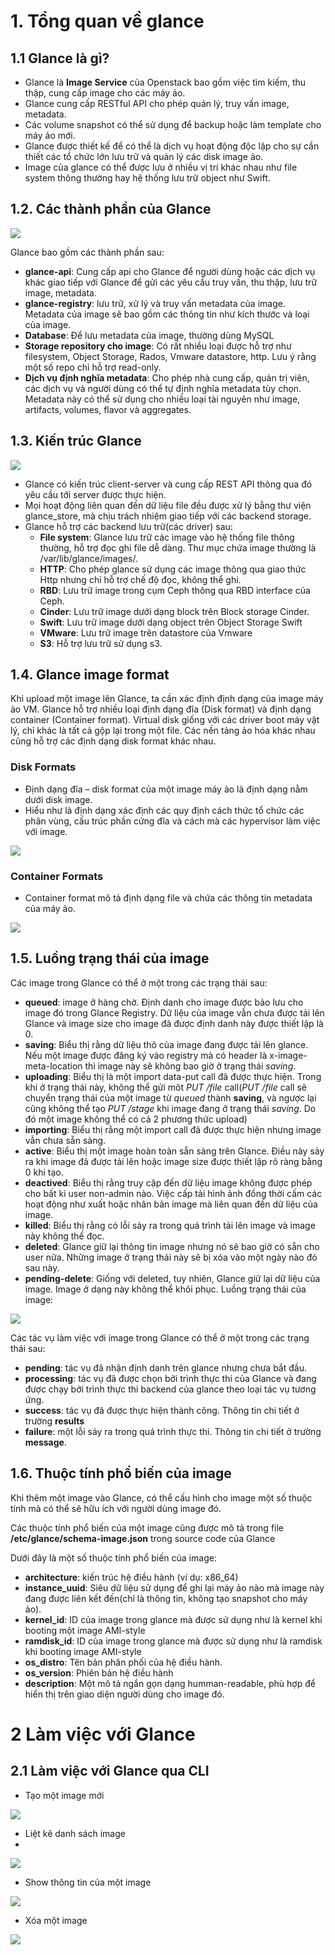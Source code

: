 # 1. Tổng quan về glance

## 1.1 Glance là gì?

- Glance là **Image Service** của Openstack bao gồm việc tìm kiếm, thu thập, cung cấp image cho các máy ảo.
- Glance cung cấp RESTful API cho phép quản lý, truy vấn image, metadata.
- Các volume snapshot có thể sử dụng để backup hoặc làm template cho máy ảo mới.
- Glance được thiết kế để có thể là dịch vụ hoạt động độc lập cho sự cần thiết các tổ chức lớn lưu trữ và quản lý các disk image ảo.
- Image của glance có thể được lưu ở nhiều vị trí khác nhau như file system thông thường hay hệ thống lưu trữ object như Swift.
  

## 1.2. Các thành phần của Glance

<img src="https://github.com/lean15998/Openstack/blob/main/images/05.01.png">

Glance bao gồm các thành phần sau:
- **glance-api**: Cung cấp api cho Glance để người dùng hoặc các dịch vụ khác giao tiếp với Glance để gửi các yêu cầu truy vấn, thu thập, lưu trữ image, metadata.
- **glance-registry**: lưu trữ, xử lý và truy vấn metadata của image. Metadata của image sẽ bao gồm các thông tin như kích thước và loại của image.
- **Database**: Để lưu metadata của image, thường dùng MySQL
- **Storage repository cho image**: Có rất nhiều loại được hỗ trợ như filesystem, Object Storage, Rados, Vmware datastore, http. Lưu ý rằng một số repo chỉ hỗ trợ read-only.
- **Dịch vụ định nghĩa metadata**:  Cho phép nhà cung cấp, quản trị viên, các dịch vụ và người dùng có thể tự định nghĩa metadata tùy chọn. Metadata này có thể sử dụng cho nhiều loại tài nguyên như image, artifacts, volumes, flavor và aggregates.  

## 1.3. Kiến trúc Glance

<img src="https://github.com/lean15998/Openstack/blob/main/images/05.02.png">

- Glance có kiến trúc client-server và cung cấp REST API thông qua đó yêu cầu tới server được thực hiện.
- Mọi hoạt động liên quan đến dữ liệu file đều được xử lý bằng thư viện glance_store, mà chịu trách nhiệm giao tiếp với các backend storage.
- Glance hỗ trợ các backend lưu trữ(các driver) sau:
  - **File system**: Glance lưu trữ các image vào hệ thống file thông thường, hỗ trợ đọc ghi file dễ dàng. Thư mục chứa image thường là /var/lib/glance/images/.
  - **HTTP**: Cho phép glance sử dụng các image thông qua giao thức Http nhưng chỉ hỗ trợ chế độ đọc, không thể ghi.
  - **RBD**: Lưu trữ image trong cụm Ceph thông qua RBD interface của Ceph.
  - **Cinder**: Lưu trữ image dưới dạng block trên Block storage Cinder.
  - **Swift**: Lưu trữ image dưới dạng object trên Object Storage Swift
  - **VMware**: Lưu trữ image trên datastore của Vmware
  - **S3**: Hỗ trợ lưu trữ sử  dụng s3.
## 1.4. Glance image format

Khi upload một image lên Glance, ta cần xác định định dạng của image máy ảo VM. Glance hỗ trợ nhiều loại định dạng đĩa (Disk format) và định dạng container (Container format). Virtual disk giống với các driver boot máy vật lý, chỉ khác là tất cả gộp lại trong một file. Các nền tảng ảo hóa khác nhau cũng hỗ trợ các định dạng disk format khác nhau.

### Disk Formats
- Định dạng đĩa – disk format của một image máy ảo là định dạng nằm dưới disk image.
- Hiểu như là định dạng xác định các quy định cách thức tổ chức các phân vùng, cấu trúc phần cứng đĩa và cách mà các hypervisor làm việc với image.

<img src="https://github.com/lean15998/Openstack/blob/main/images/05.03.png">

### Container Formats

- Container format mô tả định dạng file và chứa các thông tin metadata của máy ảo.

<img src="https://github.com/lean15998/Openstack/blob/main/images/05.04.png">

## 1.5. Luồng trạng thái của image

Các image trong Glance có thể ở một trong các trạng thái sau:
- **queued**: image ở hàng chờ. Định danh cho image được bảo lưu cho image đó trong Glance Registry. Dữ liệu của image vẫn chưa được tải lên Glance và image size cho image đã được định danh này được thiết lập là 0.
- **saving**: Biểu thị rằng dữ liệu thô của image đang được tải lên glance. Nếu một image được đăng ký vào registry mà có header là x-image-meta-location thì image này sẽ không bao giờ ở trạng thái *saving*.
- **uploading**: Biểu thị là một import data-put call đã được thực hiện. Trong khi ở trạng thái này, không thể gửi môt *PUT /file* call(*PUT /file* call sẽ chuyển trạng thái của một image từ *queued* thành **saving**, và ngược lại cũng không thể tạo *PUT /stage* khi image đang ở trạng thái *saving*. Do đó một image không thể có cả 2 phương thức upload)
- **importing**: Biểu thị rằng một import call đã được thực hiện nhưng image vẫn chưa sẵn sàng.
- **active**: Biểu thị một image hoàn toàn sẵn sàng trên Glance. Điều này sảy ra khi image đã được tải lên hoặc image size được thiết lập rõ ràng bằng 0 khi tạo.
- **deactived**: Biểu thị rằng truy cập đến dữ liệu image không được phép cho bất kì user non-admin nào. Việc cấp tải hình ảnh đồng thời cấm các hoạt động như xuất hoặc nhân bản image mà liên quan đến dữ liệu của image.
- **killed**: Biểu thị rằng có lỗi sảy ra trong quá trình tải lên image và image này không thể đọc.
- **deleted**: Glance giữ lại thông tin image nhưng nó sẽ bao giờ có sẵn cho user nữa. Những image ở trạng thái này sẽ bị xóa vào một ngày nào đó sau này.
- **pending-delete**: Giống với deleted, tuy nhiên, Glance giữ lại dữ liệu của image. Image ở dạng này không thể khôi phục.
Luồng trạng thái của image:

<img src="https://github.com/lean15998/Openstack/blob/main/images/05.05.png">

Các tác vụ làm việc với image trong Glance có thể ở một trong các trạng thái sau:
- **pending**: tác vụ đã nhận định danh trên glance nhưng chưa bắt đầu.
- **processing**: tác vụ đã được chọn bởi trình thực thi của Glance và đang được chạy bởi trình thực thi backend của glance theo loại tác vụ tương ứng. 
- **success**: tác vụ đã được thực hiện thành công. Thông tin chi tiết ở trường **results**
- **failure**: một lỗi sảy ra trong quá trình thực thi. Thông tin chi tiết ở trường **message**.
  
## 1.6. Thuộc tính phổ biến của image


Khi thêm một image vào Glance, có thể cấu hình cho image một số thuộc tính mà có thể sẽ hữu ích với người dùng image đó.

Các thuộc tính phổ biến của một image cũng được mô tả trong file **/etc/glance/schema-image.json** trong source code của Glance

Dưới đây là một số thuộc tính phổ biến của image:
- **architecture**: kiến trúc hệ điều hành (ví dụ: x86_64)
- **instance_uuid**: Siêu dữ liệu sử dụng để ghi lại máy ảo nào mà image này đang được liên kết đến(chỉ là thông tin, không tạo snapshot cho máy ảo).
- **kernel_id**: ID của image trong glance mà được sử dụng như là kernel khi booting một image AMI-style
- **ramdisk_id**: ID của image trong glance mà được sử dụng như là ramdisk khi booting image AMI-style
- **os_distro**: Tên bản phân phối của hệ điều hành.
- **os_version**: Phiên bản hệ điều hành
- **description**: Một mô tả ngắn gọn dạng humman-readable, phù hợp để hiển thị trên giao diện người dùng cho image đó.


# 2 Làm việc với Glance

## 2.1 Làm việc với Glance qua CLI

- Tạo một image mới

<img src="https://github.com/lean15998/Openstack/blob/main/images/05.06.png">

- Liệt kê danh sách image
- 
<img src="https://github.com/lean15998/Openstack/blob/main/images/05.07.png">

- Show thông tin của một image

<img src="https://github.com/lean15998/Openstack/blob/main/images/05.08.png">

- Xóa một image

<img src="https://github.com/lean15998/Openstack/blob/main/images/05.09.png">











































